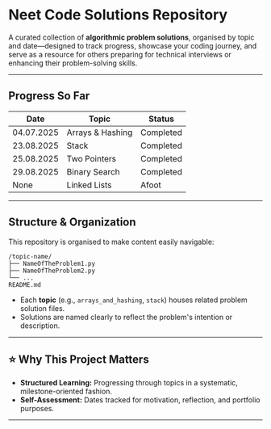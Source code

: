 # Neet Code Solutions Repository

A curated collection of **algorithmic problem solutions**, organised by topic and date—designed to track progress, showcase your coding journey, and serve as a resource for others preparing for technical interviews or enhancing their problem-solving skills.

---

##  Progress So Far

| Date        | Topic                | Status     |
|-------------|---------------------|------------|
| 04.07.2025  | Arrays & Hashing     |  Completed |
| 23.08.2025  | Stack                |  Completed |
| 25.08.2025  | Two Pointers         |  Completed |
| 29.08.2025  | Binary Search        |  Completed |
|    None     | Linked Lists         |    Afoot   |


---

##  Structure & Organization

This repository is organised to make content easily navigable:

```
/topic-name/
├── NameOfTheProblem1.py
├── NameOfTheProblem2.py
└── ...
README.md
```

- Each **topic** (e.g., `arrays_and_hashing`, `stack`) houses related problem solution files.
- Solutions are named clearly to reflect the problem's intention or description.

---

## ⭐ Why This Project Matters

- **Structured Learning:** Progressing through topics in a systematic, milestone-oriented fashion.
- **Self-Assessment:** Dates tracked for motivation, reflection, and portfolio purposes.

---
